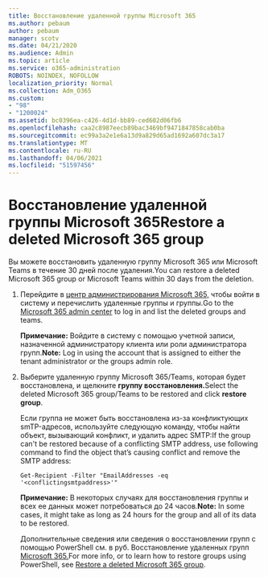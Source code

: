 ```yaml
---
title: Восстановление удаленной группы Microsoft 365
ms.author: pebaum
author: pebaum
manager: scotv
ms.date: 04/21/2020
ms.audience: Admin
ms.topic: article
ms.service: o365-administration
ROBOTS: NOINDEX, NOFOLLOW
localization_priority: Normal
ms.collection: Adm_O365
ms.custom:
- "98"
- "1200024"
ms.assetid: bc0396ea-c426-4d1d-bb89-ced602d06fb6
ms.openlocfilehash: caa2c8987eecb89bac3469bf9471847858cab0ba
ms.sourcegitcommit: ec99a3a2e1e6a13d9a829d65ad1692a607dc3a17
ms.translationtype: MT
ms.contentlocale: ru-RU
ms.lasthandoff: 04/06/2021
ms.locfileid: "51597456"
---
```

# <a name="restore-a-deleted-microsoft-365-group"></a><span data-ttu-id="8c47f-102">Восстановление удаленной группы Microsoft 365</span><span class="sxs-lookup"><span data-stu-id="8c47f-102">Restore a deleted Microsoft 365 group</span></span>

<span data-ttu-id="8c47f-103">Вы можете восстановить удаленную группу Microsoft 365 или Microsoft Teams в течение 30 дней после удаления.</span><span class="sxs-lookup"><span data-stu-id="8c47f-103">You can restore a deleted Microsoft 365 group or Microsoft Teams within 30 days from the deletion.</span></span>

1. <span data-ttu-id="8c47f-104">Перейдите в [центр администрирования Microsoft 365,](https://aka.ms/RestoreDeletedGroup) чтобы войти в систему и перечислить удаленные группы и группы.</span><span class="sxs-lookup"><span data-stu-id="8c47f-104">Go to the [Microsoft 365 admin center](https://aka.ms/RestoreDeletedGroup) to log in and list the deleted groups and teams.</span></span>

    <span data-ttu-id="8c47f-105">**Примечание:** Войдите в систему с помощью учетной записи, назначенной администратору клиента или роли администратора групп.</span><span class="sxs-lookup"><span data-stu-id="8c47f-105">**Note:** Log in using the account that is assigned to either the tenant administrator or the groups admin role.</span></span>

1. <span data-ttu-id="8c47f-106">Выберите удаленную группу Microsoft 365/Teams, которая будет восстановлена, и щелкните **группу восстановления.**</span><span class="sxs-lookup"><span data-stu-id="8c47f-106">Select the deleted Microsoft 365 group/Teams to be restored and click **restore group**.</span></span>

    <span data-ttu-id="8c47f-107">Если группа не может быть восстановлена из-за конфликтующих smTP-адресов, используйте следующую команду, чтобы найти объект, вызывающий конфликт, и удалить адрес SMTP:</span><span class="sxs-lookup"><span data-stu-id="8c47f-107">If the group can't be restored because of a conflicting SMTP address, use following command to find the object that’s causing conflict and remove the SMTP address:</span></span>

    `Get-Recipient -Filter "EmailAddresses -eq '<conflictingsmtpaddress>'"`

    <span data-ttu-id="8c47f-108">**Примечание:** В некоторых случаях для восстановления группы и всех ее данных может потребоваться до 24 часов.</span><span class="sxs-lookup"><span data-stu-id="8c47f-108">**Note:** In some cases, it might take as long as 24 hours for the group and all of its data to be restored.</span></span>

    <span data-ttu-id="8c47f-109">Дополнительные сведения или сведения о восстановлении групп с помощью PowerShell см. в руб. Восстановление удаленных групп [Microsoft 365.](https://go.microsoft.com/fwlink/?linkid=867802)</span><span class="sxs-lookup"><span data-stu-id="8c47f-109">For more info, or to learn how to restore groups using PowerShell, see [Restore a deleted Microsoft 365 group](https://go.microsoft.com/fwlink/?linkid=867802).</span></span>